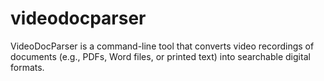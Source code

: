 # videodocparser

VideoDocParser is a command-line tool that converts video recordings of documents (e.g., PDFs, Word files, or printed text) into searchable digital formats.
